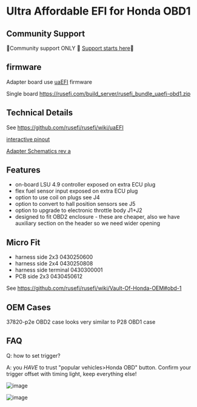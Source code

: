 # Ultra Affordable EFI for Honda OBD1

## Community Support

🔴Community support ONLY 🔴 [Support starts here](https://github.com/rusefi/rusefi/wiki/Support)🔴

## firmware

Adapter board use [uaEFI](uaEFI) firmware

Single board https://rusefi.com/build_server/rusefi_bundle_uaefi-obd1.zip

## Technical Details

See https://github.com/rusefi/rusefi/wiki/uaEFI

[interactive pinout](https://rusefi.com/docs/pinouts/uaefi/honda-obd1/)

[Adapter Schematics rev a](Hardware/Hellen/uaefi-Honda-OBD1-adapter-a-schematic.pdf)

## Features

* on-board LSU 4.9 controller exposed on extra ECU plug
* flex fuel sensor input exposed on extra ECU plug
* option to use coil on plugs see J4
* option to convert to hall position sensors see J5
* option to upgrade to electronic throttle body J1+J2
* designed to fit OBD2 enclosure - these are cheaper, also we have auxiliary section on the header so we need wider opening

## Micro Fit

* harness side 2x3 0430250600
* harness side 2x4 0430250808
* harness side terminal 0430300001
* PCB side 2x3 0430450612

See https://github.com/rusefi/rusefi/wiki/Vault-Of-Honda-OEM#obd-1

## OEM Cases

37820-p2e OBD2 case looks very similar to P28 OBD1 case

## FAQ

Q: how to set trigger?

A: you *HAVE* to trust "popular vehicles>Honda OBD" button. Confirm your trigger offset with timing light, keep everything else!

![image](https://github.com/user-attachments/assets/1e97a919-9e09-486b-9ec5-e5bb2ed0b009)

![image](https://github.com/user-attachments/assets/13fc27fd-b734-43ac-8f1f-c8b0c7238685)




